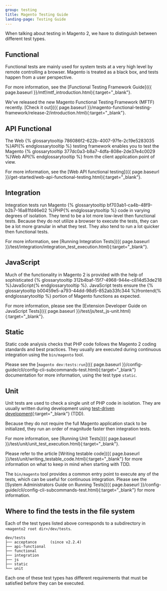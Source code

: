 ```yaml
---
group: testing
title: Magento Testing Guide
landing-page: Testing Guide
---
```


When talking about testing in Magento 2, we have to distinguish between different test types.

## Functional
  Functional tests are mainly used for system tests at a very high level by remote controlling a browser. Magento is treated as a black box, and tests happen from a user perspective.

  For more information, see the [Functional Testing Framework Guide]({{ page.baseurl }}/mtf/mtf_introduction.html){:target="_blank"}.

  <div class="bs-callout bs-callout-info" markdown="1">
  We've released the new Magento Functional Testing Framework (MFTF) recently. [Check it out]({{ page.baseurl }}/magento-functional-testing-framework/release-2/introduction.html){:target="_blank"}.
  </div>

## API Functional 
  The Web {% glossarytooltip 786086f2-622b-4007-97fe-2c19e5283035 %}API{% endglossarytooltip %} testing framework enables you to test the Magento {% glossarytooltip 377dc0a3-b8a7-4dfa-808e-2de37e4c0029 %}Web API{% endglossarytooltip %} from the client application point of view.
  
  For more information, see the [Web API functional testing]({{ page.baseurl }}/get-started/web-api-functional-testing.html){:target="_blank"}.
  
## Integration  
  Integration tests run Magento {% glossarytooltip bf703ab1-ca4b-48f9-b2b7-16a81fd46e02 %}PHP{% endglossarytooltip %} code in varying degrees of isolation. They tend to be a lot more low-level then functional tests. Because they do not utilize a browser to execute the tests, they can be a lot more granular in what they test. They also tend to run a lot quicker then functional tests.
  
  For more information, see [Running Integration Tests]({{ page.baseurl }}/test/integration/integration_test_execution.html){:target="_blank"}.
  
## JavaScript  
  Much of the functionality in Magento 2 is provided with the help of sophisticated {% glossarytooltip 312b4baf-15f7-4968-944e-c814d53de218 %}JavaScript{% endglossarytooltip %}. JavaScript tests ensure the {% glossarytooltip b00459e5-a793-44dd-98d5-852ab33fc344 %}frontend{% endglossarytooltip %} portion of Magento functions as expected.  

  For more information, please see the [Extension Developer Guide on JavaScript Tests]({{ page.baseurl }}/test/js/test_js-unit.html){:target="_blank"}.
  
## Static  
  Static code analysis checks that PHP code follows the Magento 2 coding standards and best practices. They usually are executed during continuous integration using the `bin/magento` tool. 

  Please see the [`magento dev:tests:run`]({{ page.baseurl }}/config-guide/cli/config-cli-subcommands-test.html){:target="_blank"} documentation for more information, using the test type `static`.

## Unit  
  Unit tests are used to check a single unit of PHP code in isolation. They are usually written during development using [test-driven development](https://en.wikipedia.org/wiki/Test-driven_development){:target="_blank"} (TDD).  

  Because they do not require the full Magento application stack to be initialized, they run an order of magnitude faster then integration tests.  

  For more information, see [Running Unit Tests]({{ page.baseurl }}/test/unit/unit_test_execution.html){:target="_blank"}.

  Please refer to the article [Writing testable code]({{ page.baseurl }}/test/unit/writing_testable_code.html){:target="_blank"} for more information on what to keep in mind when starting with TDD.
  
The `bin/magento` tool provides a common entry point to execute any of the tests, which can be useful for continuous integration. Please see the [System Administrators Guide on Running Tests]({{ page.baseurl }}/config-guide/cli/config-cli-subcommands-test.html){:target="_blank"} for more information.

## Where to find the tests in the file system

Each of the test types listed above corresponds to a subdirectory in `<magento2 root dir>/dev/tests`.

    dev/tests  
    ├── acceptance      (since v2.2.4)
    ├── api-functional  
    ├── functional  
    ├── integration  
    ├── js  
    ├── static  
    └── unit  

Each one of these test types has different requirements that must be satisfied before they can be executed.  
